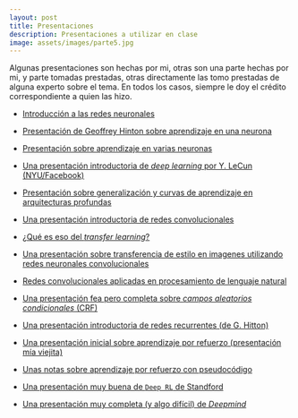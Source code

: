 ```yaml
---
layout: post
title: Presentaciones
description: Presentaciones a utilizar en clase
image: assets/images/parte5.jpg
---
```


Algunas presentaciones son hechas por mi, otras son una parte hechas
por mi, y parte tomadas prestadas, otras directamente las tomo
prestadas de alguna experto sobre el tema. En todos los casos, siempre
le doy el crédito correspondiente a quien las hizo.


- [Introducción a las redes neuronales](/presentaciones/intro_rn.pdf)

- [Presentación de Geoffrey Hinton sobre aprendizaje en una
  neurona](/presentaciones/aprendizaje_una_neurona.pdf)

- [Presentación sobre aprendizaje en varias
  neuronas](/presentaciones/aprendizaje_red_neuronal.pdf)

- [Una presentación introductoria de *deep learning* por Y. LeCun
  (NYU/Facebook)](http://cilvr.cs.nyu.edu/lib/exe/fetch.php?media=deeplearning:dl-intro.pdf)

- [Presentación sobre generalización y curvas de aprendizaje en
  arquitecturas
  profundas](http://www.deeplearningbook.org/slides/05_ml.pdf)

- [Una presentación introductoria de redes
  convolucionales](/presentaciones/conv_nets.pdf)

- [¿Qué es eso del *transfer learning*?](/presentaciones/transfer_learning.pdf)

- [Una presentación sobre transferencia de estilo en imagenes
  utilizando redes neuronales
  convolucionales](/presentaciones/style_transfer.pdf)

- [Redes convolucionales aplicadas en procesamiento de lenguaje natural](/presentaciones/cnn_pln.pdf)

- [Una presentación fea pero completa sobre *campos aleatorios condicionales* (CRF)](/presentaciones/crf_intro.pdf)

- [Una presentación introductoria de redes recurrentes (de G. Hitton)](/presentaciones/redes_recurrentes.pdf)

- [Una presentación inicial sobre aprendizaje por refuerzo (presentación mía viejita)](/presentaciones/rl_intro.pdf)

- [Unas notas sobre aprendizaje por refuerzo con pseudocódigo](/presentaciones/rl_ideas.pdf)

- [Una presentación muy buena de `Deep RL` de Standford](/presentaciones/deep_rl_stanford.pdf)

- [Una presentación muy completa (y algo difícil) de *Deepmind*](/presentaciones/deep_rl_deepmind.pdf)
